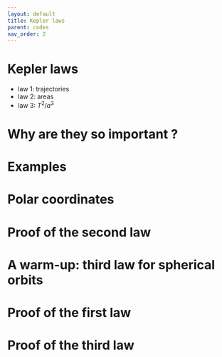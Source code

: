 ```yaml
---
layout: default
title: Kepler laws
parent: codes
nav_order: 2
---
```


# Kepler laws

- law 1: trajectories
- law 2: areas
- law 3: $T^2/a^3$

# Why are they so important ?

# Examples

# Polar coordinates

# Proof of the second law

# A warm-up: third law for spherical orbits

# Proof of the first law

# Proof of the third law

